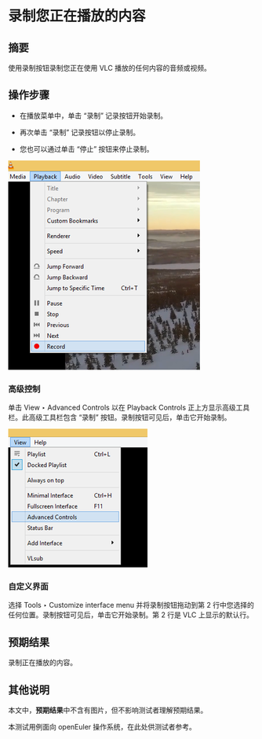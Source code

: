 # 录制您正在播放的内容

## 摘要

使用录制按钮录制您正在使用 VLC 播放的任何内容的音频或视频。

## 操作步骤

- 在播放菜单中，单击 “录制” 记录按钮开始录制。

- 再次单击 “录制” 记录按钮以停止录制。

- 您也可以通过单击 “停止” 按钮来停止录制。

![录制您正在播放的内容-1](./img/录制您正在播放的内容-1.png)

### 高级控制

单击 View ‣ Advanced Controls 以在 Playback Controls 正上方显示高级工具栏。此高级工具栏包含 “录制” 按钮。录制按钮可见后，单击它开始录制。

![录制您正在播放的内容-2](./img/录制您正在播放的内容-2.png)

### 自定义界面

选择 Tools ‣ Customize interface menu 并将录制按钮拖动到第 2 行中您选择的任何位置。录制按钮可见后，单击它开始录制。第 2 行是 VLC 上显示的默认行。

## 预期结果

录制正在播放的内容。

## 其他说明

本文中，**预期结果**中不含有图片，但不影响测试者理解预期结果。

本测试用例面向 openEuler 操作系统，在此处供测试者参考。

